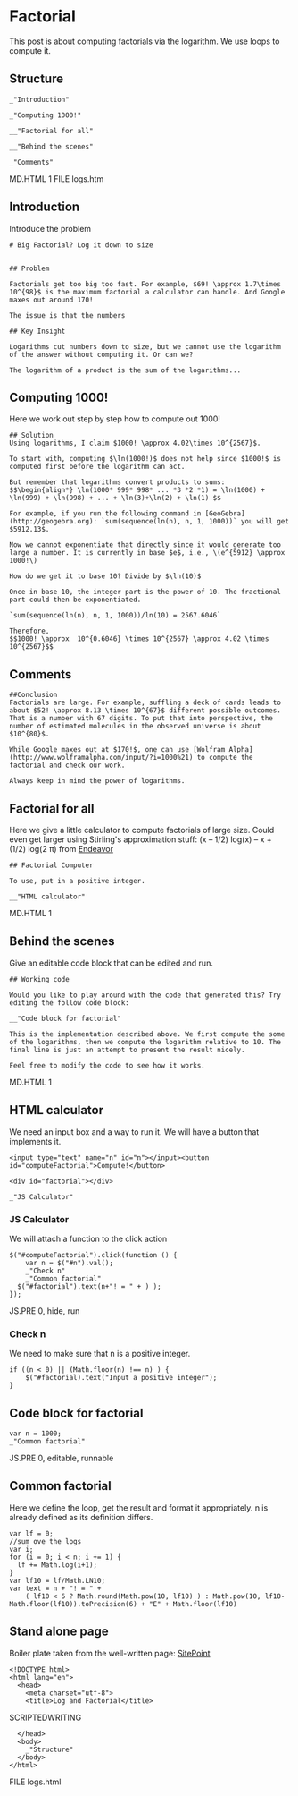 # Factorial

This post is about computing factorials via the logarithm. We use loops to compute it. 


## Structure

    _"Introduction"

    _"Computing 1000!"

    __"Factorial for all"

    __"Behind the scenes"

    _"Comments"

MD.HTML 1
FILE logs.htm

## Introduction

Introduce the problem

    # Big Factorial? Log it down to size


    ## Problem
    
    Factorials get too big too fast. For example, $69! \approx 1.7\times 10^{98}$ is the maximum factorial a calculator can handle. And Google maxes out around 170!

    The issue is that the numbers 

    ## Key Insight 
    
    Logarithms cut numbers down to size, but we cannot use the logarithm of the answer without computing it. Or can we?

    The logarithm of a product is the sum of the logarithms...


## Computing 1000!

Here we work out step by step how to compute out 1000!

    ## Solution
    Using logarithms, I claim $1000! \approx 4.02\times 10^{2567}$. 

    To start with, computing $\ln(1000!)$ does not help since $1000!$ is computed first before the logarithm can act. 

    But remember that logarithms convert products to sums: 
    $$\begin{align*} \ln(1000* 999* 998* ... *3 *2 *1) = \ln(1000) + \ln(999) + \ln(998) + ... + \ln(3)+\ln(2) + \ln(1) $$

    For example, if you run the following command in [GeoGebra](http://geogebra.org): `sum(sequence(ln(n), n, 1, 1000))` you will get $5912.13$.

    Now we cannot exponentiate that directly since it would generate too large a number. It is currently in base $e$, i.e., \(e^{5912} \approx 1000!\) 
     
    How do we get it to base 10? Divide by $\ln(10)$

    Once in base 10, the integer part is the power of 10. The fractional part could then be exponentiated. 

    `sum(sequence(ln(n), n, 1, 1000))/ln(10) = 2567.6046`

    Therefore, 
    $$1000! \approx  10^{0.6046} \times 10^{2567} \approx 4.02 \times 10^{2567}$$



## Comments

    ##Conclusion
    Factorials are large. For example, suffling a deck of cards leads to about $52! \approx 8.13 \times 10^{67}$ different possible outcomes. That is a number with 67 digits. To put that into perspective, the number of estimated molecules in the observed universe is about $10^{80}$. 

    While Google maxes out at $170!$, one can use [Wolfram Alpha](http://www.wolframalpha.com/input/?i=1000%21) to compute the factorial and check our work. 

    Always keep in mind the power of logarithms. 

## Factorial for all

Here we give a little calculator to compute factorials of large size. Could even get larger using Stirling's approximation stuff:  (x – 1/2) log(x) – x  + (1/2) log(2 π)  from [Endeavor](http://www.johndcook.com/blog/2010/08/16/how-to-compute-log-factorial/)

    ## Factorial Computer

    To use, put in a positive integer.

    __"HTML calculator"


MD.HTML 1

## Behind the scenes

Give an editable code block that can be edited and run.

    ## Working code

    Would you like to play around with the code that generated this? Try editing the follow code block:

    __"Code block for factorial"

    This is the implementation described above. We first compute the some of the logarithms, then we compute the logarithm relative to 10. The final line is just an attempt to present the result nicely. 

    Feel free to modify the code to see how it works. 

MD.HTML 1


## HTML calculator

We need an input box and a way to run it. We will have a button that implements it.

    <input type="text" name="n" id="n"></input><button id="computeFactorial">Compute!</button>
    
    <div id="factorial"></div>

    _"JS Calculator"


### JS Calculator

We will attach a function to the click action 

    $("#computeFactorial").click(function () {
        var n = $("#n").val();
        _"Check n"
        _"Common factorial"
      $("#factorial").text(n+"! = " + ) );      
    });

JS.PRE 0, hide, run


### Check n

We need to make sure that n is a positive integer.

    if ((n < 0) || (Math.floor(n) !== n) ) {
        $("#factorial).text("Input a positive integer");
    }


## Code block for factorial


    var n = 1000;
    _"Common factorial"

JS.PRE 0, editable, runnable

## Common factorial

Here we define the loop, get the result and format it appropriately. n is already defined as its definition differs. 

    var lf = 0;
    //sum ove the logs
    var i; 
    for (i = 0; i < n; i += 1) {
      lf += Math.log(i+1);
    }
    var lf10 = lf/Math.LN10;
    var text = n + "! = " + 
        ( lf10 < 6 ? Math.round(Math.pow(10, lf10) ) : Math.pow(10, lf10-Math.floor(lf10)).toPrecision(6) + "E" + Math.floor(lf10) 
    

## Stand alone page

Boiler plate taken from the well-written page: [SitePoint](http://www.sitepoint.com/a-minimal-html-document-html5-edition/)

    <!DOCTYPE html>
    <html lang="en">
      <head>
        <meta charset="utf-8">
        <title>Log and Factorial</title>

SCRIPTEDWRITING
<link rel="stylesheet" href="style.css">
<script src="script" async defer></script>

      </head>
      <body>
        _"Structure"
      </body>
    </html>

FILE logs.html
